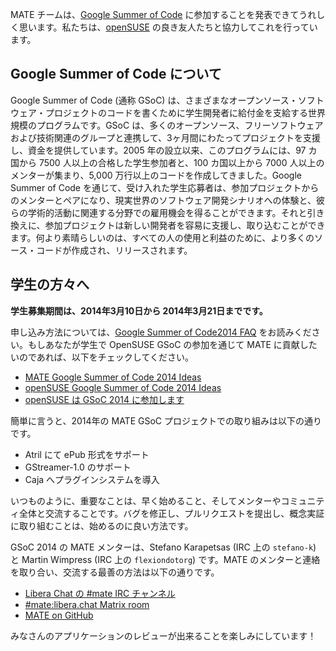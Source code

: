 <!-- 
.. link: 
.. description: MATE Desktop Google Summer of Code (GSoC) 2014 participation with openSUSE
.. tags: GSoC,openSUSE,News
.. date: 2014/03/10 13:14:31
.. title: MATE は GSoC 2014 に参加します
.. slug: 2014-03-10-mate-desktop-gsoc-2014
.. author: Martin Wimpress
-->

MATE チームは、[Google Summer of Code](https://www.google-melange.com/archive/) に参加することを発表できてうれしく思います。私たちは、[openSUSE](https://www.opensuse.org) の良き友人たちと協力してこれを行っています。

## Google Summer of Code について

Google Summer of Code (通称 GSoC) は、さまざまなオープンソース・ソフトウェア・プロジェクトのコードを書くために学生開発者に給付金を支給する世界規模のプログラムです。GSoC は、多くのオープンソース、フリーソフトウェアおよび技術関連のグループと連携して、3ヶ月間にわたってプロジェクトを支援し、資金を提供しています。2005 年の設立以来、このプログラムには、97 カ国から 7500 人以上の合格した学生参加者と、100 カ国以上から 7000 人以上のメンターが集まり、5,000 万行以上のコードを作成してきました。Google Summer of Code を通じて、受け入れた学生応募者は、参加プロジェクトからのメンターとペアになり、現実世界のソフトウェア開発シナリオへの体験と、彼らの学術的活動に関連する分野での雇用機会を得ることができます。それと引き換えに、参加プロジェクトは新しい開発者を容易に支援し、取り込むことができます。何より素晴らしいのは、すべての人の使用と利益のために、より多くのソース・コードが作成され、リリースされます。

## 学生の方々へ

**学生募集期間は、2014年3月10日から 2014年3月21日までです。**

申し込み方法については、[Google Summer of Code2014 FAQ](https://developers.google.com/open-source/gsoc/faq) をお読みください。もしあなたが学生で OpenSUSE GSoC の参加を通じて MATE に貢献したいのであれば、以下をチェックしてください。

  * [MATE Google Summer of Code 2014 Ideas](https://wiki.mate-desktop.org/pages/gsoc-2014)
  * [openSUSE Google Summer of Code 2014 Ideas](https://en.opensuse.org/openSUSE:GSOC_ideas)
  * [openSUSE は GSoC 2014 に参加します](https://news.opensuse.org/2014/03/04/opensuse-participates-in-gsoc-2014/)

簡単に言うと、2014年の MATE GSoC プロジェクトでの取り組みは以下の通りです。

  * Atril にて ePub 形式をサポート
  * GStreamer-1.0 のサポート
  * Caja へプラグインシステムを導入

いつものように、重要なことは、早く始めること、そしてメンターやコミュニティ全体と交流することです。バグを修正し、プルリクエストを提出し、概念実証に取り組むことは、始めるのに良い方法です。

GSoC 2014 の MATE メンターは、Stefano Karapetsas (IRC 上の `stefano-k`) と Martin Wimpress (IRC 上の `flexiondotorg`) です。MATE のメンターと連絡を取り合い、交流する最善の方法は以下の通りです。

  * [Libera Chat の #mate IRC チャンネル](https://web.libera.chat/?#mate)
  * [#mate:libera.chat Matrix room](https://matrix.to/#/#mate:libera.chat)
  * [MATE on GitHub](https://github.com/mate-desktop)

みなさんのアプリケーションのレビューが出来ることを楽しみにしています！
